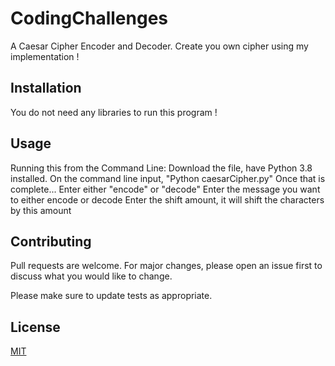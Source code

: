 # CodingChallenges
A Caesar Cipher Encoder and Decoder. Create you own cipher using my implementation !

## Installation

You do not need any libraries to run this program !

## Usage
Running this from the Command Line:
Download the file, have Python 3.8 installed.
On the command line input, "Python caesarCipher.py"
Once that is complete...
Enter either "encode" or "decode" 
Enter the message you want to either encode or decode
Enter the shift amount, it will shift the characters by this amount

## Contributing
Pull requests are welcome. For major changes, please open an issue first to discuss what you would like to change.

Please make sure to update tests as appropriate.

## License
[MIT](https://choosealicense.com/licenses/mit/)
